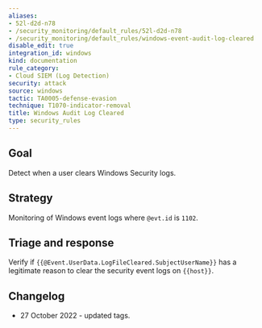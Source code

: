 ```yaml
---
aliases:
- 52l-d2d-n78
- /security_monitoring/default_rules/52l-d2d-n78
- /security_monitoring/default_rules/windows-event-audit-log-cleared
disable_edit: true
integration_id: windows
kind: documentation
rule_category:
- Cloud SIEM (Log Detection)
security: attack
source: windows
tactic: TA0005-defense-evasion
technique: T1070-indicator-removal
title: Windows Audit Log Cleared
type: security_rules
---
```


## Goal
Detect when a user clears Windows Security logs.

## Strategy
Monitoring of Windows event logs where `@evt.id` is `1102`.

## Triage and response
Verify if `{{@Event.UserData.LogFileCleared.SubjectUserName}}` has a legitimate reason to clear the security event logs on `{{host}}`.

## Changelog
* 27 October 2022 - updated tags.
